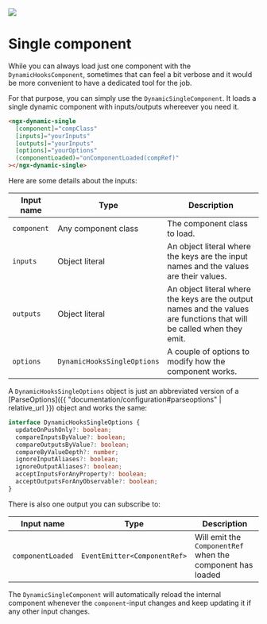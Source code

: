 ---
---

<div class="page-title">
  <img class="page-title-icon" src="{{ "/assets/images/icons/circle.svg"| relative_url }}">
  <h1 class="page-title-text">Single component</h1>
</div>

While you can always load just one component with the `DynamicHooksComponent`, sometimes that can feel a bit verbose and it would be more convenient to have a dedicated tool for the job.

For that purpose, you can simply use the `DynamicSingleComponent`. It loads a single dynamic component with inputs/outputs whereever you need it.

```html
<ngx-dynamic-single
  [component]="compClass"
  [inputs]="yourInputs"
  [outputs]="yourInputs"
  [options]="yourOptions"
  (componentLoaded)="onComponentLoaded(compRef)"
></ngx-dynamic-single>
```

Here are some details about the inputs:

Input name | Type | Description
--- | --- | ---
`component` | Any component class | The component class to load.
`inputs` | Object literal | An object literal where the keys are the input names and the values are their values.
`outputs` | Object literal | An object literal where the keys are the output names and the values are functions that will be called when they emit.
`options` | `DynamicHooksSingleOptions` | A couple of options to modify how the component works.

A `DynamicHooksSingleOptions` object is just an abbreviated version of a [ParseOptions]({{ "documentation/configuration#parseoptions" | relative_url }}) object and works the same:

```ts
interface DynamicHooksSingleOptions {
  updateOnPushOnly?: boolean;
  compareInputsByValue?: boolean;
  compareOutputsByValue?: boolean;
  compareByValueDepth?: number;
  ignoreInputAliases?: boolean;
  ignoreOutputAliases?: boolean;
  acceptInputsForAnyProperty?: boolean;
  acceptOutputsForAnyObservable?: boolean;
}
```

There is also one output you can subscribe to:

Input name | Type | Description
--- | --- | ---
`componentLoaded` | `EventEmitter<ComponentRef>` | Will emit the `ComponentRef` when the component has loaded

The `DynamicSingleComponent` will automatically reload the internal component whenever the `component`-input changes and keep updating it if any other input changes.
